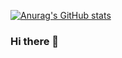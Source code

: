[![Anurag's GitHub stats](https://github-readme-stats.vercel.app/api?username=cookyndi&show_icons=true&theme=dark)](https://github.com/anuraghazra/github-readme-stats)


### Hi there 👋

<!--
**CookyNdi/cookyndi** is a ✨ _special_ ✨ repository because its `README.md` (this file) appears on your GitHub profile.

Here are some ideas to get you started:

- 🔭 I’m currently working on ...
- 🌱 I’m currently learning ...
- 👯 I’m looking to collaborate on ...
- 🤔 I’m looking for help with ...
- 💬 Ask me about ...
- 📫 How to reach me: ...
- 😄 Pronouns: ...
- ⚡ Fun fact: ...
-->
